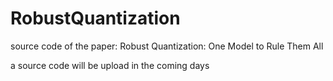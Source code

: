 # RobustQuantization
source code of the paper: Robust Quantization: One Model to Rule Them All

a source code will be upload in the coming days 
